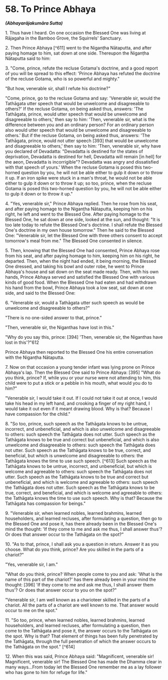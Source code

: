 # 58. To Prince Abhaya
***(Abhayarājakumāra Sutta)***

1\. Thus have I heard. On one occasion the Blessed One was living at Rājagaha in the Bamboo Grove, the Squirrels' Sanctuary.

2\. Then Prince Abhaya [^611] went to the Niganṭha Nātaputta, and after paying homage to him, sat down at one side. Thereupon the Niganṭha Nātaputta said to him:

3\. "Come, prince, refute the recluse Gotama's doctrine, and a good report of you will be spread to this effect: 'Prince Abhaya has refuted the doctrine of the recluse Gotama, who is so powerful and mighty."

"But how, venerable sir, shall I refute his doctrine?"

"Come, prince, go to the recluse Gotama and say: 'Venerable sir, would the Tathāgata utter speech that would be unwelcome and disagreeable to others?' If the recluse Gotama, on being asked thus, answers: 'The Tathāgata, prince, would utter speech that would be unwelcome and disagreeable to others,' then say to him: 'Then, venerable sir, what is the difference between you and an ordinary person? For an ordinary person also would utter speech that would be unwelcome and disagreeable to others.' But if the recluse Gotama, on being asked thus, answers: 'The Tathāgata, prince, would not utter speech [393] that would be unwelcome and disagreeable to others,' then say to him: 'Then, venerable sir, why have you declared of Devadatta: "Devadatta is destined for the states of deprivation, Devadatta is destined for hell, Devadatta will remain [in hell] for the aeon, Devadatta is incorrigible"? Devadatta was angry and dissatisfied with that speech of yours.' When the recluse Gotama is posed this two-horned question by you, he will not be able either to gulp it down or to throw it up. If an iron spike were stuck in a man's throat, he would not be able either to gulp it down or to throw it up; so too, prince, when the
recluse Gotama is posed this two-horned question by you, he will not be able either to gulp it down or to throw it up."

4\. "Yes, venerable sir," Prince Abhaya replied. Then he rose from his seat, and after paying homage to the Niganṭha Nātaputta, keeping him on his right, he left and went to the Blessed One. After paying homage to the Blessed One, he sat down at one side, looked at the sun, and thought: "It is too late today to refute the Blessed One's doctrine. I shall refute the Blessed One's doctrine in my own house tomorrow." Then he said to the Blessed One: "Venerable sir, let the Blessed One with three others consent to accept tomorrow's meal from me." The Blessed One consented in silence.

5\. Then, knowing that the Blessed One had consented, Prince Abhaya rose from his seat, and after paying homage to him, keeping him on his right, he departed. Then, when the night had ended, it being morning, the Blessed One dressed, and taking his bowl and outer robe, he went to Prince Abhaya's house and sat down on the seat made ready. Then, with his own hands, Prince Abhaya served and satisfied the Blessed One with various kinds of good food. When the Blessed One had eaten and had withdrawn his hand from the bowl, Prince Abhaya took a low seat, sat down at one side, and said to the Blessed One:

6\. "Venerable sir, would a Tathāgata utter such speech as would be unwelcome and disagreeable to others?"

"There is no one-sided answer to that, prince."

"Then, venerable sir, the Niganthas have lost in this."

"Why do you say this, prince: [394] 'Then, venerable sir, the Niganthas have lost in this'?"612

Prince Abhaya then reported to the Blessed One his entire conversation with the Niganṭha Nātaputta.

7\. Now on that occasion a young tender infant was lying prone on Prince Abhaya's lap. Then the Blessed One said to Prince Abhaya: [395] "What do you think, prince? If, while you or your nurse were not attending to him, this child were to put a stick or a pebble in his mouth, what would you do to him?"

"Venerable sir, I would take it out. If I could not take it out at once, I would take his head in my left hand, and crooking a finger of my right hand, I would take it out even if it meant drawing blood. Why is that? Because I have compassion for the child."

8\. "So too, prince, such speech as the Tathāgata knows to be untrue, incorrect, and unbeneficial, and which is also unwelcome and disagreeable to others: such speech the Tathāgata does not utter. Such speech as the Tathāgata knows to be true and correct but unbeneficial, and which is also unwelcome and disagreeable to others: such speech the Tathāgata does not utter. Such speech as the Tathāgata knows to be true, correct, and beneficial, but which is unwelcome and disagreeable to others: the Tathāgata knows the time to use such speech. [^613] Such speech as the Tathāgata knows to be untrue, incorrect, and unbeneficial, but which is welcome and agreeable to others: such speech the Tathāgata does not utter. Such speech as the Tathāgata knows to be true and correct but unbeneficial, and which is welcome and agreeable to others: such speech the Tathāgata does not utter. Such speech as the Tathāgata knows to be true, correct, and beneficial, and which is welcome and agreeable to others: the Tathāgata knows the time to use such speech. Why is that? Because the Tathāgata has compassion for beings."

9\. "Venerable sir, when learned nobles, learned brahmins, learned householders, and learned recluses, after formulating a question, then go to the Blessed One and pose it, has there already been in the Blessed One's mind the thought: 'If they come to me and ask me thus, I shall answer thus'? Or does that answer occur to the Tathāgata on the spot?"

10\. "As to that, prince, I shall ask you a question in return. Answer it as you choose. What do you think, prince? Are you skilled in the parts of a chariot?"

"Yes, venerable sir, I am."

"What do you think, prince? When people come to you and ask: 'What is the name of this part of the chariot?' has there already been in your mind the thought: [396] 'If they come to me and ask me thus, I shall answer them thus'? Or does that answer occur to you on the spot?"

"Venerable sir, I am well known as a charioteer skilled in the parts of a chariot. All the parts of a chariot are well known to me. That answer would occur to me on the spot."

11\. "So too, prince, when learned nobles, learned brahmins, learned householders, and learned recluses, after formulating a question, then come to the Tathāgata and pose it, the answer occurs to the Tathāgata on the spot. Why is that? That element
of things has been fully penetrated by the Tathāgata, through the full penetration of which the answer occurs to the Tathāgata on the spot." [^614]

12\. When this was said, Prince Abhaya said: "Magnificent, venerable sir! Magnificent, venerable sir! The Blessed One has made the Dhamma clear in many ways...From today let the Blessed One remember me as a lay follower who has gone to him for refuge for life."